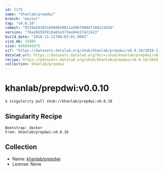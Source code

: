 ```yaml
---
id: 5176
name: "khanlab/prepdwi"
branch: "master"
tag: "v0.0.10"
commit: "937da58305109806b0812a50bf4804f188121636"
version: "76a26b58781da65e373ee84e27422423"
build_date: "2018-11-11T00:03:01.969Z"
size_mb: 15985
size: 6459449375
sif: "https://datasets.datalad.org/shub/khanlab/prepdwi/v0.0.10/2018-11-11-937da583-76a26b58/76a26b58781da65e373ee84e27422423.simg"
datalad_url: https://datasets.datalad.org?dir=/shub/khanlab/prepdwi/v0.0.10/2018-11-11-937da583-76a26b58/
recipe: https://datasets.datalad.org/shub/khanlab/prepdwi/v0.0.10/2018-11-11-937da583-76a26b58/Singularity
collection: khanlab/prepdwi
---
```


# khanlab/prepdwi:v0.0.10

```bash
$ singularity pull shub://khanlab/prepdwi:v0.0.10
```

## Singularity Recipe

```singularity
Bootstrap: docker
From: khanlab/prepdwi:v0.0.10
```

## Collection

 - Name: [khanlab/prepdwi](https://github.com/khanlab/prepdwi)
 - License: None

